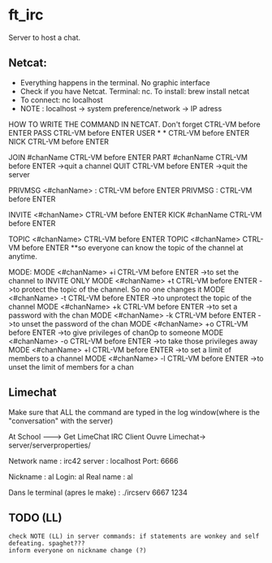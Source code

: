 # ft_irc
Server to host a chat.

## Netcat:
* Everything happens in the terminal. No graphic interface
* Check if you have Netcat. Terminal: nc. To install: brew install netcat
* To connect: nc localhost <port>
* NOTE : localhost -> system preference/network -> IP adress

HOW TO WRITE THE COMMAND IN NETCAT. Don't forget CTRL-VM before ENTER
PASS <pass> CTRL-VM before ENTER
USER <username> * * <nickname> CTRL-VM before ENTER
NICK <nickname> CTRL-VM before ENTER

JOIN #chanName CTRL-VM before ENTER
PART #chanName CTRL-VM before ENTER ->quit a channel
QUIT CTRL-VM before ENTER ->quit the server

PRIVMSG <#chanName> :<message> CTRL-VM before ENTER
PRIVMSG <nickname> :<message> CTRL-VM before ENTER

INVITE <nickname> <#chanName> CTRL-VM before ENTER
KICK #chanName <nickname> CTRL-VM before ENTER

TOPIC <#chanName> <topicToSet> CTRL-VM before ENTER
TOPIC <#chanName> CTRL-VM before ENTER **so everyone can know the topic of the channel at anytime.

MODE:
MODE <#chanName> +i CTRL-VM before ENTER ->to set the channel to INVITE ONLY
MODE <#chanName> +t CTRL-VM before ENTER ->to protect the topic of the channel. So no one changes it
MODE <#chanName> -t CTRL-VM before ENTER ->to unprotect the topic of the channel
MODE <#chanName> +k <password> CTRL-VM before ENTER ->to set a password with the chan
MODE <#chanName> -k <password> CTRL-VM before ENTER ->to unset the password of the chan
MODE <#chanName> +o <nickname> CTRL-VM before ENTER ->to give privileges of chanOp to someone
MODE <#chanName> -o <nickname> CTRL-VM before ENTER ->to take those privileges away
MODE <#chanName> +l <numberOfMembersToSet> CTRL-VM before ENTER ->to set a limit of members to a channel
MODE <#chanName> -l CTRL-VM before ENTER  ->to unset the limit of members for a chan

## Limechat
Make sure that ALL the command are typed in the log window(where is the "conversation" with the server)


At School ---> Get LimeChat IRC Client
Ouvre Limechat-> server/serverproperties/

Network name : irc42
server : localhost
Port: 6666

Nickname : al
Login: al
Real name : al

Dans le terminal (apres le make) : ./ircserv 6667 1234


## TODO (LL)
	check NOTE (LL) in server commands: if statements are wonkey and self defeating. spaghet???
	inform everyone on nickname change (?)